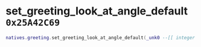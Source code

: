 # set_greeting_look_at_angle_default `0x25A42C69`

```lua
natives.greeting.set_greeting_look_at_angle_default(_unk0 --[[ integer ]])
```